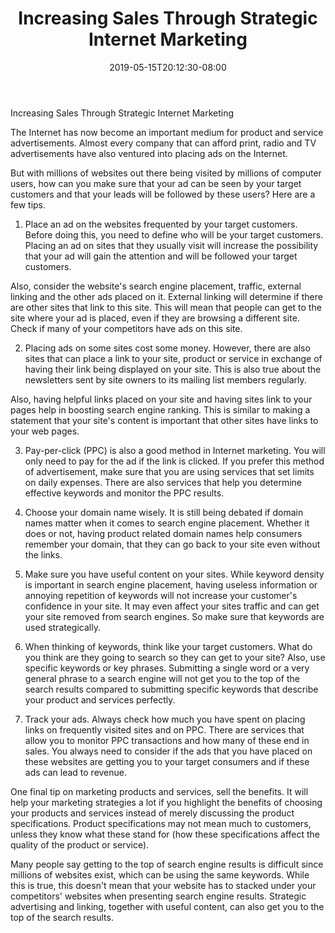 ﻿---
title: "Increasing Sales Through Strategic Internet Marketing"
date: 2019-05-15T20:12:30-08:00
description: "TipArticlePackageArticles Tips for Web Success"
featured_image: "/images/TipArticlePackageArticles.jpg"
tags: ["TipArticlePackageArticles"]
---

Increasing Sales Through Strategic Internet Marketing

The Internet has now become an important medium for product and service advertisements.  Almost every company that can afford print, radio and TV advertisements have also ventured into placing ads on the Internet.

But with millions of websites out there being visited by millions of computer users, how can you make sure that your ad can be seen by your target customers and that your leads will be followed by these users?  Here are a few tips.

1.  Place an ad on the websites frequented by your target customers.  Before doing this, you need to define who will be your target customers.  Placing an ad on sites that they usually visit will increase the possibility that your ad will gain the attention and will be followed your target customers.  

Also, consider the website's search engine placement, traffic, external linking and the other ads placed on it.  External linking will determine if there are other sites that link to this site.  This will mean that people can get to the site where your ad is placed, even if they are browsing a different site.  Check if many of your competitors have ads on this site.

2.  Placing ads on some sites cost some money.  However, there are also sites that can place a link to your site, product or service in exchange of having their link being displayed on your site.  This is also true about the newsletters sent by site owners to its mailing list members regularly.

Also, having helpful links placed on your site and having sites link to your pages help in boosting search engine ranking.  This is similar to making a statement that your site's content is important that other sites have links to your web pages.

3.  Pay-per-click (PPC) is also a good method in Internet marketing.  You will only need to pay for the ad if the link is clicked.  If you prefer this method of advertisement, make sure that you are using services that set limits on daily expenses.  There are also services that help you determine effective keywords and monitor the PPC results.

4.  Choose your domain name wisely.  It is still being debated if domain names matter when it comes to search engine placement.  Whether it does or not, having product related domain names help consumers remember your domain, that they can go back to your site even without the links.

5.  Make sure you have useful content on your sites.  While keyword density is important in search engine placement, having useless information or annoying repetition of keywords will not increase your customer's confidence in your site.  It may even affect your sites traffic and can get your site removed from search engines.  So make sure that keywords are used strategically.

6.  When thinking of keywords, think like your target customers.  What do you think are they going to search so they can get to your site?  Also, use specific keywords or key phrases.  Submitting a single word or a very general phrase to a search engine will not get you to the top of the search results compared to submitting specific keywords that describe your product and services perfectly.

7.  Track your ads.  Always check how much you have spent on placing links on frequently visited sites and on PPC.  There are services that allow you to monitor PPC transactions and how many of these end in sales.  You always need to consider if the ads that you have placed on these websites are getting you to your target consumers and if these ads can lead to revenue.

One final tip on marketing products and services, sell the benefits.  It will help your marketing strategies a lot if you highlight the benefits of choosing your products and services instead of merely discussing the product specifications.  Product specifications may not mean much to customers, unless they know what these stand for (how these specifications affect the quality of the product or service).

Many people say getting to the top of search engine results is difficult since millions of websites exist, which can be using the same keywords.  While this is true, this doesn't mean that your website has to stacked under your competitors' websites when presenting search engine results.  Strategic advertising and linking, together with useful content, can also get you to the top of the search results.


